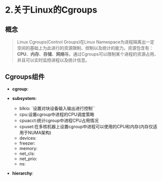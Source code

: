 # 2.关于Linux的Cgroups
## 概念
> Linux Cgroups(Control Groups)在Linux Namespace为进程隔离出一定空间的基础上为此进行的资源限制、控制以及统计的能力。资源包含有：**CPU**、**内存**、**存储**、**网络**等。通过Cgroups可以限制某个进程的资源占用、并且可以实时监控进程以及统计信息。

## Cgroups组件

+ **cgroup**:
    
+ **subsystem**:
    + blkio: `设置对块设备输入输出进行控制``
    + cpu:设置cgroup中进程的CPU调度策略
    + cpuacct:统计cgroup中进程CPU占用情况
    + cpuset:在多核机器上设置cgroup中进程可以使用的CPU和内存(内存仅适用于NUMA架构)
    + devices:
    + freezer:
    + memory:
    + net_cls:
    + net_prio:
    + ns:
+ **hierarchy**: